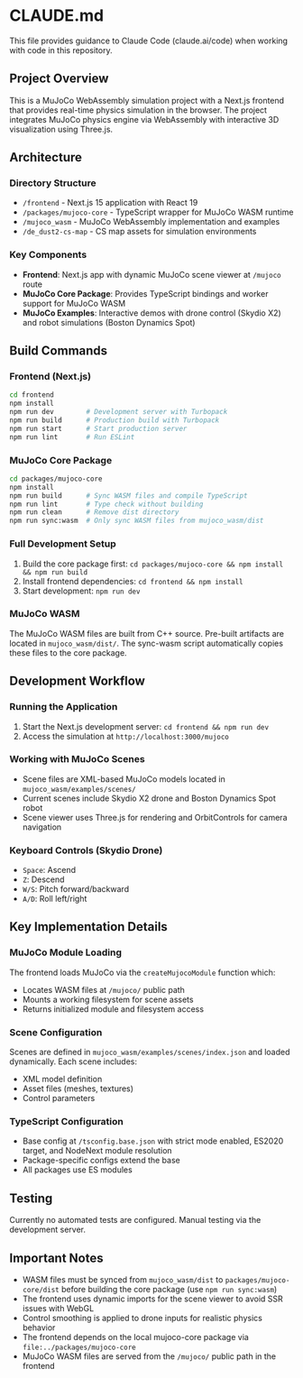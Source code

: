 # CLAUDE.md

This file provides guidance to Claude Code (claude.ai/code) when working with code in this repository.

## Project Overview

This is a MuJoCo WebAssembly simulation project with a Next.js frontend that provides real-time physics simulation in the browser. The project integrates MuJoCo physics engine via WebAssembly with interactive 3D visualization using Three.js.

## Architecture

### Directory Structure
- `/frontend` - Next.js 15 application with React 19
- `/packages/mujoco-core` - TypeScript wrapper for MuJoCo WASM runtime
- `/mujoco_wasm` - MuJoCo WebAssembly implementation and examples
- `/de_dust2-cs-map` - CS map assets for simulation environments

### Key Components
- **Frontend**: Next.js app with dynamic MuJoCo scene viewer at `/mujoco` route
- **MuJoCo Core Package**: Provides TypeScript bindings and worker support for MuJoCo WASM
- **MuJoCo Examples**: Interactive demos with drone control (Skydio X2) and robot simulations (Boston Dynamics Spot)

## Build Commands

### Frontend (Next.js)
```bash
cd frontend
npm install
npm run dev        # Development server with Turbopack
npm run build      # Production build with Turbopack
npm run start      # Start production server
npm run lint       # Run ESLint
```

### MuJoCo Core Package
```bash
cd packages/mujoco-core
npm install
npm run build      # Sync WASM files and compile TypeScript
npm run lint       # Type check without building
npm run clean      # Remove dist directory
npm run sync:wasm  # Only sync WASM files from mujoco_wasm/dist
```

### Full Development Setup
1. Build the core package first: `cd packages/mujoco-core && npm install && npm run build`
2. Install frontend dependencies: `cd frontend && npm install`
3. Start development: `npm run dev`

### MuJoCo WASM
The MuJoCo WASM files are built from C++ source. Pre-built artifacts are located in `mujoco_wasm/dist/`. The sync-wasm script automatically copies these files to the core package.

## Development Workflow

### Running the Application
1. Start the Next.js development server: `cd frontend && npm run dev`
2. Access the simulation at `http://localhost:3000/mujoco`

### Working with MuJoCo Scenes
- Scene files are XML-based MuJoCo models located in `mujoco_wasm/examples/scenes/`
- Current scenes include Skydio X2 drone and Boston Dynamics Spot robot
- Scene viewer uses Three.js for rendering and OrbitControls for camera navigation

### Keyboard Controls (Skydio Drone)
- `Space`: Ascend
- `Z`: Descend
- `W/S`: Pitch forward/backward
- `A/D`: Roll left/right

## Key Implementation Details

### MuJoCo Module Loading
The frontend loads MuJoCo via the `createMujocoModule` function which:
- Locates WASM files at `/mujoco/` public path
- Mounts a working filesystem for scene assets
- Returns initialized module and filesystem access

### Scene Configuration
Scenes are defined in `mujoco_wasm/examples/scenes/index.json` and loaded dynamically. Each scene includes:
- XML model definition
- Asset files (meshes, textures)
- Control parameters

### TypeScript Configuration
- Base config at `/tsconfig.base.json` with strict mode enabled, ES2020 target, and NodeNext module resolution
- Package-specific configs extend the base
- All packages use ES modules

## Testing
Currently no automated tests are configured. Manual testing via the development server.

## Important Notes
- WASM files must be synced from `mujoco_wasm/dist` to `packages/mujoco-core/dist` before building the core package (use `npm run sync:wasm`)
- The frontend uses dynamic imports for the scene viewer to avoid SSR issues with WebGL
- Control smoothing is applied to drone inputs for realistic physics behavior
- The frontend depends on the local mujoco-core package via `file:../packages/mujoco-core`
- MuJoCo WASM files are served from the `/mujoco/` public path in the frontend